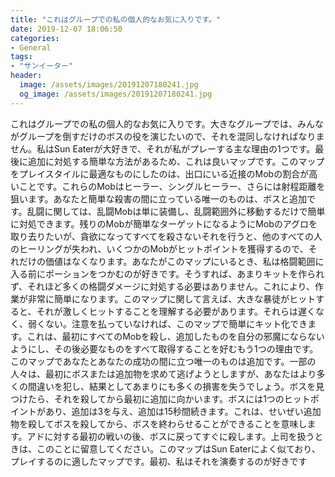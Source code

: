```yaml
---
title: "これはグループでの私の個人的なお気に入りです。"
date: 2019-12-07 18:06:50
categories:
- General
tags:
- "サンイーター"
header:
  image: /assets/images/20191207180241.jpg
  og_image: /assets/images/20191207180241.jpg
---
```


これはグループでの私の個人的なお気に入りです。大きなグループでは、みんながグループを倒すだけのボスの役を演じたいので、それを混同しなければなりません。私はSun Eaterが大好きで、それが私がプレーする主な理由の1つです。最後に追加に対処する簡単な方法があるため、これは良いマップです。このマップをプレイスタイルに最適なものにしたのは、出口にいる近接のMobの割合が高いことです。これらのMobはヒーラー、シングルヒーラー、さらには射程距離を狙います。あなたと簡単な殺害の間に立っている唯一のものは、ボスと追加です。乱闘に関しては、乱闘Mobは単に装備し、乱闘範囲外に移動するだけで簡単に対処できます。残りのMobが簡単なターゲットになるようにMobのアグロを取り去りたいが、貪欲になってすべてを殺さないそれを行うと、他のすべての人のヒーリングが失われ、いくつかのMobがヒットポイントを獲得するので、それだけの価値はなくなります。あなたがこのマップにいるとき、私は格闘範囲に入る前にポーションをつかむのが好きです。そうすれば、あまりキットを作られず、それほど多くの格闘ダメージに対処する必要はありません。これにより、作業が非常に簡単になります。このマップに関して言えば、大きな暴徒がヒットすると、それが激しくヒットすることを理解する必要があります。それらは遅くなく、弱くない。注意を払っていなければ、このマップで簡単にキット化できます。これは、最初にすべてのMobを殺し、追加したものを自分の邪魔にならないようにし、その後必要なものをすべて取得することを好むもう1つの理由です。このマップであなたとあなたの成功の間に立つ唯一のものは追加です。一部の人々は、最初にボスまたは追加物を求めて逃げようとしますが、あなたはより多くの間違いを犯し、結果としてあまりにも多くの損害を失うでしょう。ボスを見つけたら、それを殺してから最初に追加に向かいます。ボスには1つのヒットポイントがあり、追加は3を与え、追加は15秒間続きます。これは、せいぜい追加物を殺してボスを殺してから、ボスを終わらせることができることを意味します。アドに対する最初の戦いの後、ボスに戻ってすぐに殺します。上司を扱うときは、このことに留意してください。このマップはSun Eaterによく似ており、プレイするのに適したマップです。最初、私はそれを演奏するのが好きです
